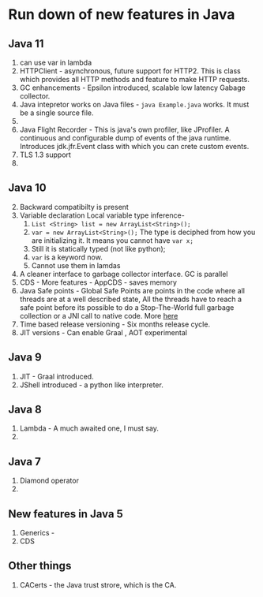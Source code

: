 # Run down of new features in Java 
## Java 11
1. can use var in lambda
2. HTTPClient - asynchronous, future support for HTTP2. This is class which provides all HTTP methods and feature to make HTTP requests.
3. GC enhancements - Epsilon introduced, scalable low latency Gabage collector. 
4. Java intepretor works on Java files - `java Example.java` works. It must be a single source file. 
5. 
6. Java Flight Recorder - This is java's own profiler, like JProfiler. A continuous and configurable dump of events of the java runtime. Introduces jdk.jfr.Event class with which you can crete custom events. 
7. TLS 1.3 support
8. 
## Java 10
2. Backward compatibilty is present
3. Variable declaration Local variable type inference-  
	1. `List <String> list = new ArrayList<String>();` 
	2. `var = new ArrayList<String>();`  The type is deciphed from how you are initializing it. It means you cannot have `var x;`
	3. Still it is statically typed (not like python);
	4. `var` is a keyword now.
	5.  Cannot use them in lamdas
4. A cleaner interface to garbage collector interface.  GC is parallel
5. CDS - More features -  AppCDS - saves memory
6. Java Safe points - Global Safe Points are points in the code where all threads are at a well described state, All the threads have to reach a safe point before its possible to do a Stop-The-World full garbage collection or a JNI call to native code. More [here](http://robsjava.blogspot.com/2014/02/how-safe-points-effect-jni-and-garbage.html) 
7. Time based release versioning - Six months release cycle.
8. JIT versions - Can enable Graal , AOT experimental

## Java 9 
1. JIT - Graal introduced.
2. JShell introduced - a python like interpreter. 
## Java 8 
1. Lambda - A much awaited one, I must say. 
2. 
## Java 7 
1. Diamond operator
6. 
## New features in Java 5
1. Generics - 
2. CDS 

## Other things
1. CACerts - the Java trust strore, which is the CA. 
<!--stackedit_data:
eyJoaXN0b3J5IjpbMTM3MjczNDIzNCwxMDEzNTIzOTUwLC0xMT
c0MDY3MDQ2LDg1NjY0MzYyNCwtMTQzOTI3Mzc5MywtODY3MDcx
MTg2LDM1NTg2ODMzN119
-->